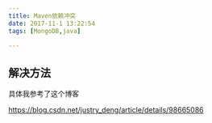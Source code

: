 ```yaml
---
title: Maven依赖冲突
date: 2017-11-1 13:22:54
tags: [MongoDB,java]

---
```

## 解决方法

具体我参考了这个博客

https://blog.csdn.net/justry_deng/article/details/98665086



